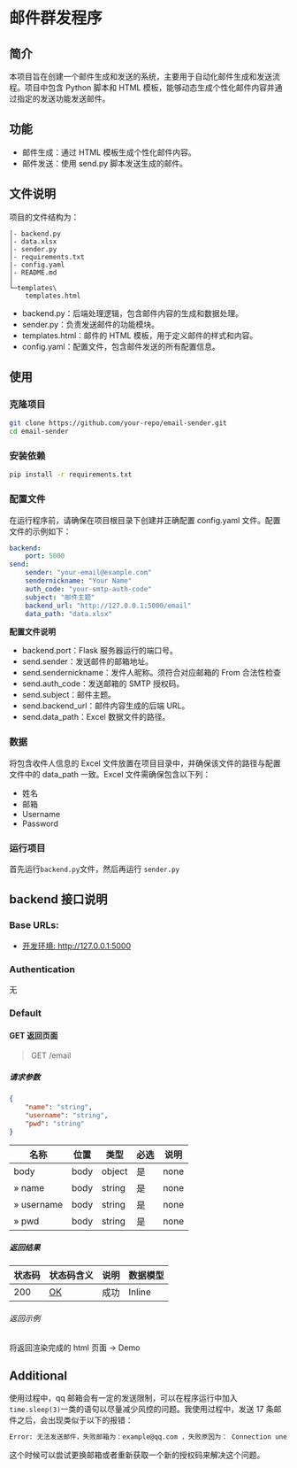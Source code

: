 # 邮件群发程序

## 简介

本项目旨在创建一个邮件生成和发送的系统，主要用于自动化邮件生成和发送流程。项目中包含 Python 脚本和 HTML 模板，能够动态生成个性化邮件内容并通过指定的发送功能发送邮件。

## 功能

-   邮件生成：通过 HTML 模板生成个性化邮件内容。
-   邮件发送：使用 send.py 脚本发送生成的邮件。

## 文件说明

项目的文件结构为：

```tree
│- backend.py
│- data.xlsx
│- sender.py
│- requirements.txt
|- config.yaml
│- README.md
│
└─templates\
    templates.html
```

-   backend.py：后端处理逻辑，包含邮件内容的生成和数据处理。
-   sender.py：负责发送邮件的功能模块。
-   templates.html：邮件的 HTML 模板，用于定义邮件的样式和内容。
-   config.yaml：配置文件，包含邮件发送的所有配置信息。

## 使用

### 克隆项目

```bash
git clone https://github.com/your-repo/email-sender.git
cd email-sender
```

### 安装依赖

```bash
pip install -r requirements.txt
```

### 配置文件

在运行程序前，请确保在项目根目录下创建并正确配置 config.yaml 文件。配置文件的示例如下：

```yaml
backend:
    port: 5000
send:
    sender: "your-email@example.com"
    sendernickname: "Your Name"
    auth_code: "your-smtp-auth-code"
    subject: "邮件主题"
    backend_url: "http://127.0.0.1:5000/email"
    data_path: "data.xlsx"
```

**配置文件说明**

-   backend.port：Flask 服务器运行的端口号。
-   send.sender：发送邮件的邮箱地址。
-   send.sendernickname：发件人昵称。须符合对应邮箱的 From 合法性检查
-   send.auth_code：发送邮箱的 SMTP 授权码。
-   send.subject：邮件主题。
-   send.backend_url：邮件内容生成的后端 URL。
-   send.data_path：Excel 数据文件的路径。

### 数据

将包含收件人信息的 Excel 文件放置在项目目录中，并确保该文件的路径与配置文件中的 data_path 一致。Excel 文件需确保包含以下列：

-   姓名
-   邮箱
-   Username
-   Password

### 运行项目

首先运行`backend.py`文件，然后再运行 `sender.py`

## backend 接口说明

### Base URLs:

-   <a href="http://127.0.0.1:5000">开发环境: http://127.0.0.1:5000</a>

### Authentication

无

### Default

#### GET 返回页面

> GET /email

##### 请求参数

```json
{
    "name": "string",
    "username": "string",
    "pwd": "string"
}
```

| 名称       | 位置 | 类型   | 必选 | 说明 |
| ---------- | ---- | ------ | ---- | ---- |
| body       | body | object | 是   | none |
| » name     | body | string | 是   | none |
| » username | body | string | 是   | none |
| » pwd      | body | string | 是   | none |

##### 返回结果

| 状态码 | 状态码含义                                              | 说明 | 数据模型 |
| ------ | ------------------------------------------------------- | ---- | -------- |
| 200    | [OK](https://tools.ietf.org/html/rfc7231#section-6.3.1) | 成功 | Inline   |

###### 返回示例

将返回渲染完成的 html 页面 -> Demo

## Additional

使用过程中，qq 邮箱会有一定的发送限制，可以在程序运行中加入`time.sleep(3)`一类的语句以尽量减少风控的问题。我使用过程中，发送 17 条邮件之后，会出现类似于以下的报错：

```bash
Error: 无法发送邮件，失败邮箱为：example@qq.com ，失败原因为： Connection unexpectedly closed
```

这个时候可以尝试更换邮箱或者重新获取一个新的授权码来解决这个问题。
